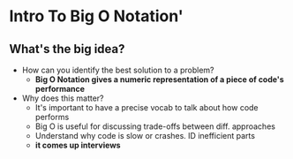 # Intro To Big O Notation'

## What's the big idea?
- How can you identify the best solution to a problem?
    - **Big O Notation gives a numeric representation of a piece of code's performance**
- Why does this matter?
    - It's important to have a precise vocab to talk about how code performs
    - Big O is useful for discussing trade-offs between diff. approaches
    - Understand why code is slow or crashes. ID inefficient parts
    - **it comes up interviews**
    